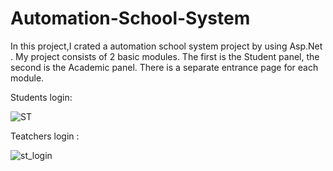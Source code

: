 # Automation-School-System
In this project,I crated a automation school system project by using Asp.Net . My project consists of 2 basic modules. The first is the Student panel, the second is the Academic panel. There is a separate entrance page for each module. 

Students login:


![ST](https://user-images.githubusercontent.com/26111615/105859294-a334d000-5fec-11eb-88ba-0227ba26b3cb.png)



Teatchers login :

![st_login](https://user-images.githubusercontent.com/26111615/105859553-f1e26a00-5fec-11eb-833b-82a9d17f748f.png)
